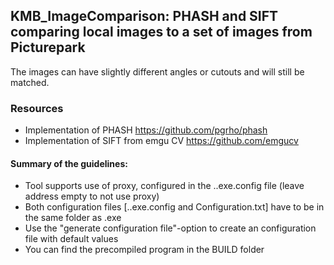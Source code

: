 ## KMB_ImageComparison: PHASH and SIFT comparing local images to a set of images from Picturepark

The images can have slightly different angles or cutouts and will still be matched.


### Resources 
* Implementation of PHASH <https://github.com/pgrho/phash>
* Implementation of SIFT from emgu CV <https://github.com/emgucv>

#### Summary of the guidelines:

* Tool supports use of proxy, configured in the ..exe.config file (leave address empty to not use proxy)
* Both configuration files [..exe.config and Configuration.txt] have to be in the same folder as .exe
* Use the "generate configuration file"-option to create an configuration file with default values
* You can find the precompiled program in the BUILD folder 
